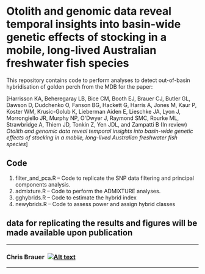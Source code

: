 # Otolith and genomic data reveal temporal insights into basin-wide genetic effects of stocking in a mobile, long-lived Australian freshwater fish species
  
 This repository contains code to perform analyses to detect out-of-basin hybridisation of golden perch from the MDB for the paper:

[Harrisson KA, Beheregaray LB, Bice CM, Booth EJ, Brauer CJ, Butler GL, Dawson D, Dudchenko O, Fanson BG, Hackett G, Harris A, Jones M, Kaur P, Koster WM, Krusic-Golub K, Lieberman Aiden E, Lieschke JA, Lyon J, Morrongiello JR, Murphy NP, O'Dwyer J, Raymond SMC, Rourke ML, Strawbridge A, Thiem JD, Tonkin Z, Yen JDL, and Zampatti B (In review) *Otolith and genomic data reveal temporal insights into basin-wide genetic effects of stocking in a mobile, long-lived Australian freshwater fish species*]

## Code

1. filter_and_pca.R – Code to replicate the SNP data filtering and principal components analysis.
2. admixture.R – Code to perform the ADMIXTURE analyses.
3. gghybrids.R – Code to estimate the hybrid index
4. newybrids.R – Code to assess power and assign hybrid classes

## data for replicating the results and figures will be made available upon publication


****
### Chris Brauer&nbsp; [![Alt text](https://tinyurl.com/2y3bnpmp)](mailto:chris.brauer@flinders.edu.au)
****
